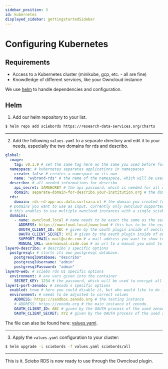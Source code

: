 ```yaml
---
sidebar_position: 3
id: kubernetes
displayed_sidebar: gettingstartedSidebar
---
```


# Configuring Kubernetes

## Requirements

- Access to a Kubernetes cluster (minikube, gcp, etc. - all are fine)
- Knowdledge of different services, like your Owncloud instance

We use [helm](https://helm.sh) to handle dependencies and configuration.

## Helm

1. Add our helm repository to your list.

```bash
$ helm repo add sciebords https://research-data-services.org/charts
```

---
2. Add the following `values.yaml` to a separate directory and edit it to your needs, especially the two domains for rds and describo.


```yaml
global:
  image:
    tag: v0.1.9 # set the same tag here as the same you used before for Owncloud
  namespace: # kubernetes separates applications in namespaces
    create: false # creates a namespace on its own
    name: "wybrand-rds" # the name of the namespace, which will be used for sciebo RDS and / or created.
  describo: # all needed informations for describo
    api_secret: IAMSECRET # the api password, which is needed for all requests against the api
    domain: separate-domain-for-describo.your-institution.org # the domain you created for describo ui
  rds:
    domain: rds-rd-app-acc.data.surfsara.nl # the domain you created for the sciebo rds ui
  # Domains you want to use as input, currently only owncloud supported,
  # this enables to use multiple owncloud instances with a single sciebo RDS
  domains:
    - name: owncloud.local # name needs to be exact the same as the second part after last @ in the cloudId
      ADDRESS: https://owncloud.local/owncloud # this has to be the exact owncloud domain 
      OAUTH_CLIENT_ID: ABC # given by the oauth plugin inside of owncloud
      OAUTH_CLIENT_SECRET: XYZ # given by the oauth plugin inside of owncloud
      SUPPORT_EMAIL: mail@side.com # a mail address you want to show to the users in multiple places inside of the ui
      MANUAL_URL: usermanual.side.com # an url to a manual you want to show to the users in ui
layer0-describo: # describo`s specific options
  postgresql: # starts its own postgresql database.
    postgresqlDatabase: "describo"
    postgresqlUsername: "admin"
    postgresqlPassword: "admin"
layer0-web: # sciebo rds UI specific options
  environment: # env vars given into the container
    SECRET_KEY: 1234 # the password, which will be used to encrypt all user data
layer1-port-zenodo: # zenodo`s specific options
  enabled: true # here you could disable it, but who would like to do it?
  environment: # needs to be adjusted to correct values
    ADDRESS: https://sandbox.zenodo.org # the testing instance
    # ADDRESS: https://zenodo.org # the main instance of zenodo.
    OAUTH_CLIENT_ID: ABC # given by the OAUTH process of the used zenodo instance from above.
    OAUTH_CLIENT_SECRET: XYZ # given by the OAUTH process of the used zenodo instance from above.
```

The file can also be found here: [values.yaml](https://raw.githubusercontent.com/Sciebo-RDS/Sciebo-RDS/develop/getting-started/values.yaml).

---
3. Apply the `values.yaml` configuration to your cluster:

```bash
$ helm upgrade -i sciebords -f values.yaml sciebords/all
```

---

This is it. Sciebo RDS is now ready to use through the Owncloud plugin. 